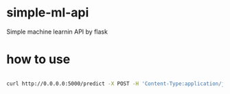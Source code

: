 # simple-ml-api
Simple machine learnin API by flask

# how to use

```bash

curl http://0.0.0.0:5000/predict -X POST -H 'Content-Type:application/json' -d '{"feature":[1, 1, 1, 1]}'


```


